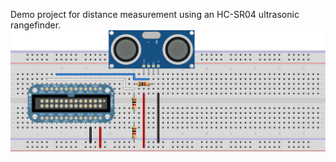 Demo project for distance measurement using an HC-SR04 ultrasonic rangefinder.
![Rangefinder wiring diagram](sonic_rangefinder.svg?raw=true "Wiring diagram")